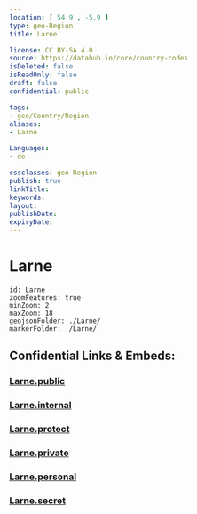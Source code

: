 ```yaml
---
location: [ 54.9 , -5.9 ] 
type: geo-Region
title: Larne

license: CC BY-SA 4.0
source: https://datahub.io/core/country-codes
isDeleted: false
isReadOnly: false
draft: false
confidential: public

tags:
- geo/Country/Region
aliases:
- Larne

Languages:
- de

cssclasses: geo-Region
publish: true
linkTitle: 
keywords: 
layout: 
publishDate: 
expiryDate: 
---
```


# Larne

```leaflet
id: Larne
zoomFeatures: true 
minZoom: 2 
maxZoom: 18
geojsonFolder: ./Larne/
markerFolder: ./Larne/
```


## Confidential Links & Embeds: 

### [Larne.public](/_public/\Earth\Continent\Europe\Europe~North\UK\Ireland~North\counties~Ireland~North\Antrim~Mid-and_East\cities~Mid-and_East-AntrimLarne.public.md) 

### [Larne.internal](/_internal/\Earth\Continent\Europe\Europe~North\UK\Ireland~North\counties~Ireland~North\Antrim~Mid-and_East\cities~Mid-and_East-AntrimLarne.internal.md) 

### [Larne.protect](/_protect/\Earth\Continent\Europe\Europe~North\UK\Ireland~North\counties~Ireland~North\Antrim~Mid-and_East\cities~Mid-and_East-AntrimLarne.protect.md) 

### [Larne.private](/_private/\Earth\Continent\Europe\Europe~North\UK\Ireland~North\counties~Ireland~North\Antrim~Mid-and_East\cities~Mid-and_East-AntrimLarne.private.md) 

### [Larne.personal](/_personal/\Earth\Continent\Europe\Europe~North\UK\Ireland~North\counties~Ireland~North\Antrim~Mid-and_East\cities~Mid-and_East-AntrimLarne.personal.md) 

### [Larne.secret](/_secret/\Earth\Continent\Europe\Europe~North\UK\Ireland~North\counties~Ireland~North\Antrim~Mid-and_East\cities~Mid-and_East-AntrimLarne.secret.md)

